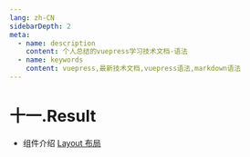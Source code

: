 ```yaml
---
lang: zh-CN
sidebarDepth: 2
meta:
  - name: description
    content: 个人总结的vuepress学习技术文档-语法
  - name: keywords
    content: vuepress,最新技术文档,vuepress语法,markdown语法
---
```


# 十一.Result

- 组件介绍
  [Layout 布局](https://element-plus.gitee.io/#/zh-CN/component/layout)
